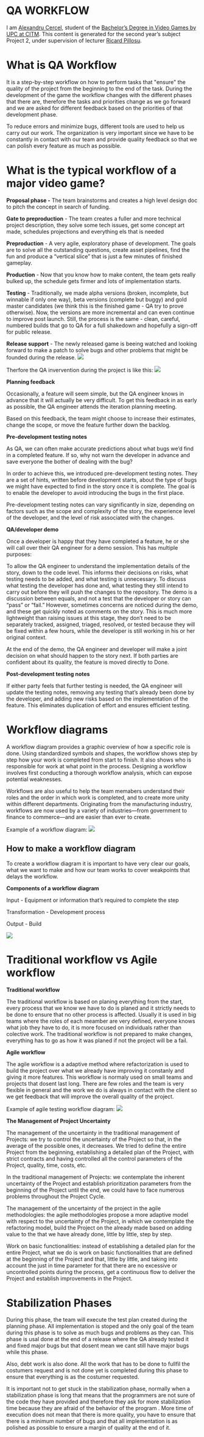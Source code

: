 
# **QA WORKFLOW**

I am [Alexandru Cercel](https://www.linkedin.com/in/alexandru-mihai-cercel-b49881180), student of the [Bachelor’s Degree in Video Games by UPC at CITM](https://www.citm.upc.edu/ing/estudis/graus-videojocs/). This content is generated for the second year’s subject Project 2, under supervision of lecturer [Ricard Pillosu](https://es.linkedin.com/in/ricardpillosu).



# What is QA Workflow

It is a step-by-step workflow on how to perform tasks that "ensure" the quality of the project from the beginning to the end of the task. During the development of the game the workflow changes with the different phases that there are, therefore the tasks and priorities change as we go forward and we are asked for different feedback based on the priorities of that development phase.

To reduce errors and minimize bugs, different tools are used to help us carry out our work. The organization is very important since we have to be constantly in contact with our team and provide quality feedback so that we can polish every feature as much as possible.

# What is the typical workflow of a major video game?

**Proposal phase -**  The team brainstorms and creates a high level design doc to pitch the concept in search of funding.

**Gate to preproduction** - The team creates a fuller and more technical project description, they solve some tech issues, get some concept art made, schedules projections and everything els that is needed

**Preproduction** - A very agile, exploratory phase of development. The goals are to solve all the outstanding questions, create asset pipelines, find the fun and produce a “vertical slice”  that is just a few minutes of finished  gameplay.

**Production** - Now that you know how to make content, the team gets really bulked up, the schedule gets firmer and lots of implementation starts. 

**Testing** - Traditionally, we made alpha versions (broken, incomplete, but winnable if only one way), beta versions (complete but buggy) and gold master candidates (we think this is the finished game - QA try to prove otherwise). Now, the versions are more incremental and can even continue to improve post launch. Still, the process is the same - clean, careful, numbered builds that go to QA for a full shakedown and hopefully a sign-off for public release. 

**Release support** - The newly released game is beeing watched and looking forward to make a patch to solve bugs and other problems that might be founded during the release.
![](Images/UntitledDiagram.png)

Therfore the QA invervention during the project is like this: ![](Images/Blog1.png)

**Planning feedback**

Occasionally, a feature will seem simple, but the QA engineer knows in advance that it will actually be very difficult. To get this feedback in as early as possible, the QA engineer attends the iteration planning meeting. 

Based on this feedback, the team might choose to increase their estimates, change the scope, or move the feature further down the backlog.

**Pre-development testing notes**

As QA, we can often make accurate predictions about what bugs we’d find in a completed feature. If so, why not warn the developer in advance and save everyone the bother of dealing with the bug?

In order to achieve this, we introduced pre-development testing notes. They are a set of hints, written before development starts, about the type of bugs we might have expected to find in the story once it is complete. The goal is to enable the developer to avoid introducing the bugs in the first place.

Pre-development testing notes can vary significantly in size, depending on factors such as the scope and complexity of the story, the experience level of the developer, and the level of risk associated with the changes. 


**QA/developer demo**

Once a developer is happy that they have completed a feature, he or she will call over their QA engineer for a demo session. This has multiple purposes:

To allow the QA engineer to understand the implementation details of the story, down to the code level. This informs their decisions on risks, what testing needs to be added, and what testing is unnecessary.
To discuss what testing the developer has done and, what testing they still intend to carry out before they will push the changes to the repository.
The demo is a discussion between equals, and not a test that the developer or story can “pass” or “fail.” However, sometimes concerns are noticed during the demo, and these get quickly noted as comments on the story. This is much more lightweight than raising issues at this stage, they don’t need to be separately tracked, assigned, triaged, resolved, or tested  because they will be fixed within a few hours, while the developer is still working in his or her original context.

At the end of the demo, the QA engineer and developer will make a joint decision on what should happen to the story next. If both parties are confident about its quality, the feature is moved directly to Done.

**Post-development testing notes**

If either party feels that further testing is needed, the QA engineer will update the testing notes, removing any testing that’s already been done by the developer, and adding new risks based on the implementation of the feature. This eliminates duplication of effort and ensures efficient testing.

# Workflow diagrams 

A workflow diagram provides a graphic overview of how a specific role is done. Using standardized symbols and shapes, the workflow shows step by step how your work is completed from start to finish. It also shows who is responsible for work at what point in the process. Designing a workflow involves first conducting a thorough workflow analysis, which can expose potential weaknesses.

Workflows are also useful to help the team memabers understand their roles and the order in which work is completed, and to create more unity within different departments. Originating from the manufacturing industry, workflows are now used by a variety of industries—from government to finance to commerce—and are easier than ever to create.

Example of a workflow diagram: ![](Images/nurse.png)

## How to make a workflow diagram

To create a workflow diagram it is important to have very clear our goals, what we want to make and how our team works to cover weakpoints that delays the workflow.

**Components of a workflow diagram**

Input - Equipment or information that’s required to complete the step

Transformation - Development process

Output - Build


![](Images/howtocreateadiagram.png)

# Traditional workflow vs Agile workflow

**Traditional workflow**

The traditional workflow is based on planing everything from the start, every process that we know we have to do is planed and it strictly needs to be done to ensure that no other process is affected. Usually it is used in big teams where the roles of each meamber are very defined, everyone knows what job they have to do, it is more focused on individuals rather than colective work. The traditional workflow is not prepared to make changes, everything has to go as how it was planed if not the project will be a fail.

**Agile workflow**

The agile workflow is a adaptive method where refactorization is used to build the project over what we already have improving it constanly and giving it more features. This workflow is normaly used on small teams and projects that dosent last long. There are few roles and the team is very flexible in general and the work we do is always in contact with the client so we get feedback that will improve the overall quality of the project.

Example of agile testing workflow diagram: ![](Images/agile-testing-cycle-workflow.png)

**The Management of Project Uncertainty**

The management of the uncertainty in the traditional management of Projects: we try to control the uncertainty of the Project so that, in the average of the possible ones, it decreases. We tried to define the entire Project from the beginning, establishing a detailed plan of the Project, with strict contracts and having controlled all the control parameters of the Project, quality, time, costs, etc.

In the traditional management of Projects: we contemplate the inherent uncertainty of the Project and establish prioritization parameters from the beginning of the Project until the end, we could have to face numerous problems throughout the Project Cycle.

The management of the uncertainty of the project in the agile methodologies: the agile methodologies propose a more adaptive model with respect to the uncertainty of the Project, in which we contemplate the refactoring model, build the Project on the already made based on adding value to the that we have already done, little by little, step by step.

Work on basic functionalities: instead of establishing a detailed plan for the entire Project, what we do is work on basic functionalities that are defined at the beginning of the Project and that, little by little, and taking into account the just in time parameter for that there are no excessive or uncontrolled points during the process, get a continuous flow to deliver the Project and establish improvements in the Project.



# Stabilization Phases

During this phase, the team will execute the test plan created during the planning phase. All implementation is stoped and the only goal of the team during this phase is to solve as much bugs and problems as they can. This phase is usal done at the end of a release where the QA already tested it and fixed major bugs but that dosent mean we cant still have major bugs while this phase. 

Also, debt work is also done. All the work that has to be done to fullfil the costumers request and is not done yet is completed during this phase to ensure that everything is as the costumer requested.

It is important not to get stuck in the stabilization phase, normally when a stabilization phase is long that means that the programmers are not sure of the code they have provided and therefore they ask for more stabilization time because they are afraid of the behavior of the program . More time of execution does not mean that there is more quality, you have to ensure that there is a minimum number of bugs and that all implementation is as polished as possible to ensure a margin of quality at the end of it.







